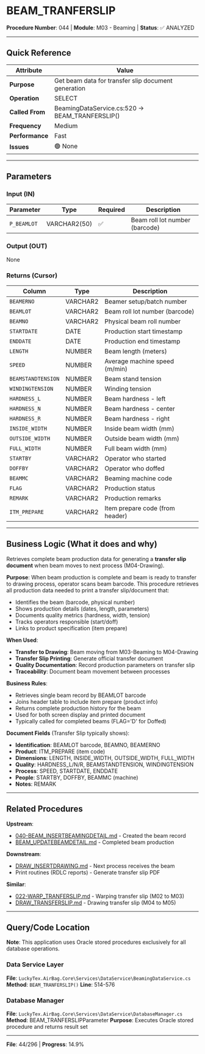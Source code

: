# BEAM_TRANFERSLIP

**Procedure Number**: 044 | **Module**: M03 - Beaming | **Status**: ✅ ANALYZED

---

## Quick Reference

| Attribute | Value |
|-----------|-------|
| **Purpose** | Get beam data for transfer slip document generation |
| **Operation** | SELECT |
| **Called From** | BeamingDataService.cs:520 → BEAM_TRANFERSLIP() |
| **Frequency** | Medium |
| **Performance** | Fast |
| **Issues** | 🟢 None |

---

## Parameters

### Input (IN)

| Parameter | Type | Required | Description |
|-----------|------|----------|-------------|
| `P_BEAMLOT` | VARCHAR2(50) | ✅ | Beam roll lot number (barcode) |

### Output (OUT)

None

### Returns (Cursor)

| Column | Type | Description |
|--------|------|-------------|
| `BEAMERNO` | VARCHAR2 | Beamer setup/batch number |
| `BEAMLOT` | VARCHAR2 | Beam roll lot number (barcode) |
| `BEAMNO` | VARCHAR2 | Physical beam roll number |
| `STARTDATE` | DATE | Production start timestamp |
| `ENDDATE` | DATE | Production end timestamp |
| `LENGTH` | NUMBER | Beam length (meters) |
| `SPEED` | NUMBER | Average machine speed (m/min) |
| `BEAMSTANDTENSION` | NUMBER | Beam stand tension |
| `WINDINGTENSION` | NUMBER | Winding tension |
| `HARDNESS_L` | NUMBER | Beam hardness - left |
| `HARDNESS_N` | NUMBER | Beam hardness - center |
| `HARDNESS_R` | NUMBER | Beam hardness - right |
| `INSIDE_WIDTH` | NUMBER | Inside beam width (mm) |
| `OUTSIDE_WIDTH` | NUMBER | Outside beam width (mm) |
| `FULL_WIDTH` | NUMBER | Full beam width (mm) |
| `STARTBY` | VARCHAR2 | Operator who started |
| `DOFFBY` | VARCHAR2 | Operator who doffed |
| `BEAMMC` | VARCHAR2 | Beaming machine code |
| `FLAG` | VARCHAR2 | Production status |
| `REMARK` | VARCHAR2 | Production remarks |
| `ITM_PREPARE` | VARCHAR2 | Item prepare code (from header) |

---

## Business Logic (What it does and why)

Retrieves complete beam production data for generating a **transfer slip document** when beam moves to next process (M04-Drawing).

**Purpose**: When beam production is complete and beam is ready to transfer to drawing process, operator scans beam barcode. This procedure retrieves all production data needed to print a transfer slip/document that:
- Identifies the beam (barcode, physical number)
- Shows production details (dates, length, parameters)
- Documents quality metrics (hardness, width, tension)
- Tracks operators responsible (start/doff)
- Links to product specification (item prepare)

**When Used**:
- **Transfer to Drawing**: Beam moving from M03-Beaming to M04-Drawing
- **Transfer Slip Printing**: Generate official transfer document
- **Quality Documentation**: Record production parameters on transfer slip
- **Traceability**: Document beam movement between processes

**Business Rules**:
- Retrieves single beam record by BEAMLOT barcode
- Joins header table to include item prepare (product info)
- Returns complete production history for the beam
- Used for both screen display and printed document
- Typically called for completed beams (FLAG='D' for Doffed)

**Document Fields** (Transfer Slip typically shows):
- **Identification**: BEAMLOT barcode, BEAMNO, BEAMERNO
- **Product**: ITM_PREPARE (item code)
- **Dimensions**: LENGTH, INSIDE_WIDTH, OUTSIDE_WIDTH, FULL_WIDTH
- **Quality**: HARDNESS_L/N/R, BEAMSTANDTENSION, WINDINGTENSION
- **Process**: SPEED, STARTDATE, ENDDATE
- **People**: STARTBY, DOFFBY, BEAMMC (machine)
- **Notes**: REMARK

---

## Related Procedures

**Upstream**:
- [040-BEAM_INSERTBEAMINGDETAIL.md](./040-BEAM_INSERTBEAMINGDETAIL.md) - Created the beam record
- [BEAM_UPDATEBEAMDETAIL.md](./BEAM_UPDATEBEAMDETAIL.md) - Completed beam production

**Downstream**:
- [DRAW_INSERTDRAWING.md](../04_Drawing/DRAW_INSERTDRAWING.md) - Next process receives the beam
- Print routines (RDLC reports) - Generate transfer slip PDF

**Similar**:
- [022-WARP_TRANFERSLIP.md](../02_Warping/022-WARP_TRANFERSLIP.md) - Warping transfer slip (M02 to M03)
- [DRAW_TRANSFERSLIP.md](../04_Drawing/DRAW_TRANSFERSLIP.md) - Drawing transfer slip (M04 to M05)

---

## Query/Code Location

**Note**: This application uses Oracle stored procedures exclusively for all database operations.

### Data Service Layer
**File**: `LuckyTex.AirBag.Core\Services\DataService\BeamingDataService.cs`
**Method**: `BEAM_TRANFERSLIP()`
**Line**: 514-576

### Database Manager
**File**: `LuckyTex.AirBag.Core\Services\DataService\DatabaseManager.cs`
**Method**: BEAM_TRANFERSLIPParameter
**Purpose**: Executes Oracle stored procedure and returns result set

---

**File**: 44/296 | **Progress**: 14.9%
